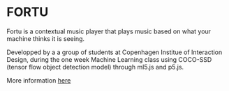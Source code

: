 # FORTU
Fortu is a contextual music player that plays music based on what your machine thinks it is seeing.

Developped by a a group of students at Copenhagen Institue of Interaction Design, during the one week Machine Learning class using COCO-SSD (tensor flow object detection model) through ml5.js and p5.js.

More information [here](http://ciid.dk/education/portfolio/idp20/courses/machine-learning/projects/fortu/)
